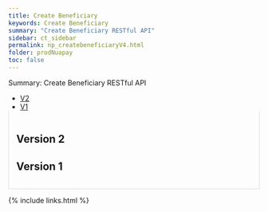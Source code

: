 ```yaml
---
title: Create Beneficiary
keywords: Create Beneficiary
summary: "Create Beneficiary RESTful API"
sidebar: ct_sidebar
permalink: np_createbeneficiaryV4.html
folder: prodNuapay
toc: false
---
```


<p>Summary: Create Beneficiary RESTful API</p>

<ul id="versionTabs" class="nav nav-tabs">
    <li class="active"><a href="#v2" data-toggle="tab">V2</a></li>
    <li><a href="#v1" data-toggle="tab">V1</a></li>
</ul>

<div class="tab-content">
    <div role="tabpanel" class="tab-pane active" id="v2">
        <h2>Version 2</h2>
        <div id="redoc-v2-container"></div>
    </div>
    <div role="tabpanel" class="tab-pane" id="v1">
        <h2>Version 1</h2>
        <div id="redoc-v1-container"></div>
    </div>
</div>

<script src="https://code.jquery.com/jquery-3.6.0.min.js"></script>
<script src="https://maxcdn.bootstrapcdn.com/bootstrap/3.3.7/js/bootstrap.min.js"></script>
<script type="text/javascript">
    function loadRedoc(version, containerId, redocUrl) {
        var iframe = document.createElement('iframe');
        iframe.src = redocUrl;
        iframe.width = '100%';
        iframe.height = '600px';
        iframe.style.border = 'none';
        document.getElementById(containerId).appendChild(iframe);

        iframe.onload = function() {
            this.style.height = this.contentWindow.document.body.scrollHeight + 'px';
        }
    }

    $(document).ready(function() {
        loadRedoc('v2', 'redoc-v2-container', 'https://sentenial.github.io/credit-transfers/docs/redoc-v2.html#operation/addBeneficiaryUsingPOST');
        loadRedoc('v1', 'redoc-v1-container', 'https://sentenial.github.io/credit-transfers/docs/redoc.html#operation/addBeneficiaryUsingPOST');

        $('#versionTabs a').click(function (e) {
            e.preventDefault();
            $(this).tab('show');
        });
    });
</script>

<style>
    .tab-content {
        border: 1px solid #ddd;
        border-top: none;
        padding: 15px;
    }
    .nav-tabs {
        margin-bottom: 0;
    }
</style>

{% include links.html %}
